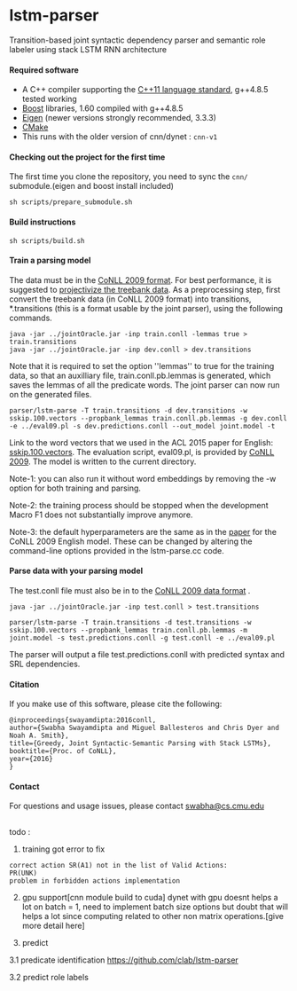 # lstm-parser
Transition-based joint syntactic dependency parser and semantic role labeler using stack LSTM RNN architecture

#### Required software

 * A C++ compiler supporting the [C++11 language standard](https://en.wikipedia.org/wiki/C%2B%2B11), g++4.8.5 tested working
 * [Boost](http://www.boost.org/) libraries, 1.60 compiled with g++4.8.5 
 * [Eigen](http://eigen.tuxfamily.org) (newer versions strongly recommended, 3.3.3)
 * [CMake](http://www.cmake.org/)
 * This runs with the older version of cnn/dynet : `cnn-v1`

#### Checking out the project for the first time

The first time you clone the repository, you need to sync the `cnn/` submodule.(eigen and boost install included)

    sh scripts/prepare_submodule.sh

#### Build instructions

    sh scripts/build.sh

#### Train a parsing model

The data must be in the [CoNLL 2009 format](https://ufal.mff.cuni.cz/conll2009-st/task-description.html). For best performance, it is suggested to [projectivize the treebank data](http://www.maltparser.org/userguide.html#singlemalt_info). As a preprocessing step, first convert the treebank data (in CoNLL 2009 format) into transitions, \*.transitions (this is a format usable by the joint parser), using the following commands.

    java -jar ../jointOracle.jar -inp train.conll -lemmas true > train.transitions
    java -jar ../jointOracle.jar -inp dev.conll > dev.transitions
    
Note that it is required to set the option ''lemmas'' to true for the training data, so that an auxilliary file, train.conll.pb.lemmas is generated, which saves the lemmas of all the predicate words. The joint parser can now run on the generated files.

    parser/lstm-parse -T train.transitions -d dev.transitions -w sskip.100.vectors --propbank_lemmas train.conll.pb.lemmas -g dev.conll -e ../eval09.pl -s dev.predictions.conll --out_model joint.model -t
    
Link to the word vectors that we used in the ACL 2015 paper for English: [sskip.100.vectors](https://drive.google.com/file/d/0B8nESzOdPhLsdWF2S1Ayb1RkTXc/view?usp=sharing). The evaluation script, eval09.pl, is provided by [CoNLL 2009](https://ufal.mff.cuni.cz/conll2009-st/scorer.html). The model is written to the current directory.

Note-1: you can also run it without word embeddings by removing the -w option for both training and parsing.

Note-2: the training process should be stopped when the development Macro F1 does not substantially improve anymore.

Note-3: the default hyperparameters are the same as in the [paper](http://arxiv.org/abs/1606.08954) for the CoNLL 2009 English model. These can be changed by altering the command-line options provided in the lstm-parse.cc code.

#### Parse data with your parsing model

The test.conll file must also be in to the [CoNLL 2009 data format](https://ufal.mff.cuni.cz/conll2009-st/task-description.html) .

    java -jar ../jointOracle.jar -inp test.conll > test.transitions

    parser/lstm-parse -T train.transitions -d test.transitions -w sskip.100.vectors --propbank_lemmas train.conll.pb.lemmas -m joint.model -s test.predictions.conll -g test.conll -e ../eval09.pl 

The parser will output a file test.predictions.conll with predicted syntax and SRL dependencies.

#### Citation

If you make use of this software, please cite the following:

    @inproceedings{swayamdipta:2016conll,
    author={Swabha Swayamdipta and Miguel Ballesteros and Chris Dyer and Noah A. Smith},
    title={Greedy, Joint Syntactic-Semantic Parsing with Stack LSTMs},
    booktitle={Proc. of CoNLL},
    year={2016}
    }

#### Contact

For questions and usage issues, please contact swabha@cs.cmu.edu

##
todo :
1. training got error to fix 

```$xslt
correct action SR(A1) not in the list of Valid Actions:
PR(UNK)
problem in forbidden actions implementation

```
2. gpu support[cnn module build to cuda]
dynet with gpu doesnt helps a lot on batch = 1, need to implement batch size options but doubt that
will helps a lot since computing related to other non matrix operations.[give more detail here] 


3. predict

3.1 predicate identification
    https://github.com/clab/lstm-parser
    
3.2 predict role labels
